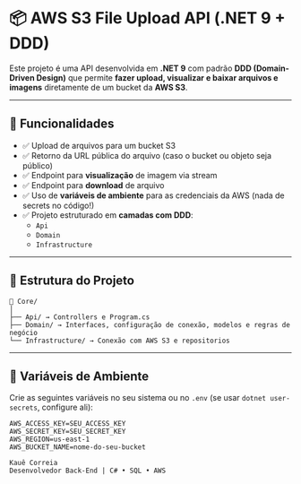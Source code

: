 # 📦 AWS S3 File Upload API (.NET 9 + DDD)

Este projeto é uma API desenvolvida em **.NET 9** com padrão **DDD (Domain-Driven Design)** que permite **fazer upload, visualizar e baixar arquivos e imagens** diretamente de um bucket da **AWS S3**.

---

## 🚀 Funcionalidades

- ✅ Upload de arquivos para um bucket S3
- ✅ Retorno da URL pública do arquivo (caso o bucket ou objeto seja público)
- ✅ Endpoint para **visualização** de imagem via stream
- ✅ Endpoint para **download** de arquivo
- ✅ Uso de **variáveis de ambiente** para as credenciais da AWS (nada de secrets no código!)
- ✅ Projeto estruturado em **camadas com DDD**:
  - `Api`
  - `Domain`
  - `Infrastructure`

---

## 🧱 Estrutura do Projeto

```
📁 Core/
│
├── Api/ → Controllers e Program.cs
├── Domain/ → Interfaces, configuração de conexão, modelos e regras de negócio
└── Infrastructure/ → Conexão com AWS S3 e repositorios
```

---

## 🔧 Variáveis de Ambiente

Crie as seguintes variáveis no seu sistema ou no `.env` (se usar `dotnet user-secrets`, configure ali):

```env
AWS_ACCESS_KEY=SEU_ACCESS_KEY
AWS_SECRET_KEY=SEU_SECRET_KEY
AWS_REGION=us-east-1
AWS_BUCKET_NAME=nome-do-seu-bucket

Kauê Correia
Desenvolvedor Back-End | C# • SQL • AWS